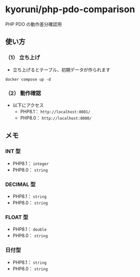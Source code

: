 # kyoruni/php-pdo-comparison

PHP PDO の動作差分確認用

## 使い方
### （1） 立ち上げ
- 立ち上げるとテーブル、初期データが作られます

```
docker compose up -d
```

### （2） 動作確認
- 以下にアクセス
  - PHP8.1： `http://localhost:8081/`
  - PHP8.0： `http://localhost:8080/`

## メモ
### INT 型
- PHP8.1： `integer`
- PHP8.0： `string`

### DECIMAL 型
- PHP8.1： `string`
- PHP8.0： `string`

### FLOAT 型
- PHP8.1： `double`
- PHP8.0： `string`

### 日付型
- PHP8.1： `string`
- PHP8.0： `string`